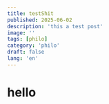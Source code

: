 ```yaml
---
title: testShit
published: 2025-06-02
description: 'this a test post'
image: ''
tags: [philo]
category: 'philo'
draft: false 
lang: 'en'
---
```


# hello